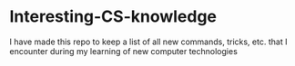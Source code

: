 # Interesting-CS-knowledge
I have made this repo to keep a list of all new commands, tricks, etc. that I encounter during my learning of new computer technologies
